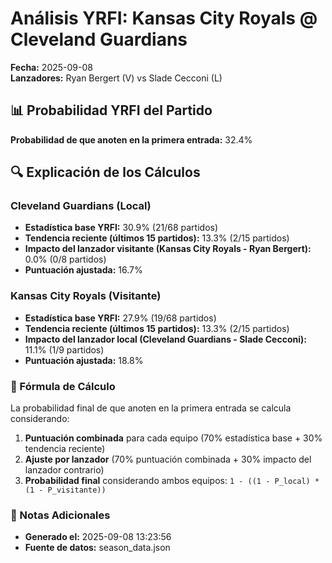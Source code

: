# Análisis YRFI: Kansas City Royals @ Cleveland Guardians

**Fecha:** 2025-09-08  
**Lanzadores:** Ryan Bergert (V) vs Slade Cecconi (L)

## 📊 Probabilidad YRFI del Partido

**Probabilidad de que anoten en la primera entrada:** 32.4%

## 🔍 Explicación de los Cálculos

### Cleveland Guardians (Local)
- **Estadística base YRFI:** 30.9% (21/68 partidos)
- **Tendencia reciente (últimos 15 partidos):** 13.3% (2/15 partidos)
- **Impacto del lanzador visitante (Kansas City Royals - Ryan Bergert):** 0.0% (0/8 partidos)
- **Puntuación ajustada:** 16.7%

### Kansas City Royals (Visitante)
- **Estadística base YRFI:** 27.9% (19/68 partidos)
- **Tendencia reciente (últimos 15 partidos):** 13.3% (2/15 partidos)
- **Impacto del lanzador local (Cleveland Guardians - Slade Cecconi):** 11.1% (1/9 partidos)
- **Puntuación ajustada:** 18.8%

### 📝 Fórmula de Cálculo

La probabilidad final de que anoten en la primera entrada se calcula considerando:
1. **Puntuación combinada** para cada equipo (70% estadística base + 30% tendencia reciente)
2. **Ajuste por lanzador** (70% puntuación combinada + 30% impacto del lanzador contrario)
3. **Probabilidad final** considerando ambos equipos: `1 - ((1 - P_local) * (1 - P_visitante))`

### 📌 Notas Adicionales

- **Generado el:** 2025-09-08 13:23:56
- **Fuente de datos:** season_data.json
